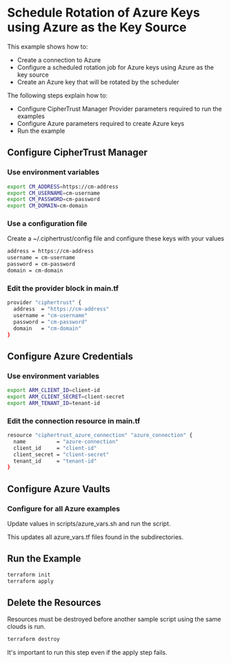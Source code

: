 # Schedule Rotation of Azure Keys using Azure as the Key Source

This example shows how to:
- Create a connection to Azure
- Configure a scheduled rotation job for Azure keys using Azure as the key source
- Create an Azure key that will be rotated by the scheduler

The following steps explain how to:
- Configure CipherTrust Manager Provider parameters required to run the examples
- Configure Azure parameters required to create Azure keys
- Run the example

## Configure CipherTrust Manager

### Use environment variables

```bash
export CM_ADDRESS=https://cm-address
export CM_USERNAME=cm-username
export CM_PASSWORD=cm-password
export CM_DOMAIN=cm-domain
```
### Use a configuration file

Create a ~/.ciphertrust/config file and configure these keys with your values

```bash
address = https://cm-address
username = cm-username
password = cm-password
domain = cm-domain
```

### Edit the provider block in main.tf

```bash
provider "ciphertrust" {
  address  = "https://cm-address"
  username = "cm-username"
  password = "cm-password"
  domain   = "cm-domain"
}
```

## Configure Azure Credentials

### Use environment variables

```bash
export ARM_CLIENT_ID=client-id
export ARM_CLIENT_SECRET=client-secret
export ARM_TENANT_ID=tenant-id
```

### Edit the connection resource in main.tf

```bash
resource "ciphertrust_azure_connection" "azure_connection" {
  name          = "azure-connection"
  client_id     = "client-id"
  client_secret = "client-secret"
  tenant_id     = "tenant-id"
}
```

## Configure Azure Vaults

### Configure for all Azure examples

Update values in scripts/azure_vars.sh and run the script.

This updates all azure_vars.tf files found in the subdirectories.

## Run the Example

```bash
terraform init
terraform apply
```

## Delete the Resources

Resources must be destroyed before another sample script using the same clouds is run.

```bash
terraform destroy
```
It's important to run this step even if the apply step fails.
